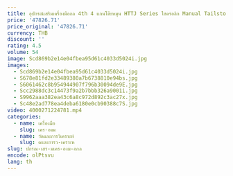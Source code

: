 ```yaml
---
title: อุปกรณ์เสริมเครื่องมือกล 4th 4 แกนโต๊ะหมุน HTTJ Series ไฮดรอลิก Manual Tailstock พร้อมวาล์วสลับไฮดรอลิก HTTJ-400
price: '47826.71'
price_original: '47826.71'
currency: THB
discount: ''
rating: 4.5
volume: 54
image: Scd869b2e14e04fbea95d61c4033d5024i.jpg
images:
  - Scd869b2e14e04fbea95d61c4033d5024i.jpg
  - S678e81fd2e33489380a7b6738810e94bs.jpg
  - S6061462c8b954944907f796b30094de9E.jpg
  - Scc2988dc3c14473f9a2b7bbb326a9001i.jpg
  - S9962aaa382ea43c6a8c972d892c3ac27x.jpg
  - Sc48e2ad778ea4deba6180e0cb90388c7S.jpg
video: 4000271224781.mp4
categories:
  - name: เครื่องมือ
    slug: เคร-องม
  - name: วัดและการวิเคราะห์
    slug: ดและการว-เคราะห
slug: ปกรณ-เสร-มเคร-องม-อกล
encode: olPtsvu
lang: th
---
```

  